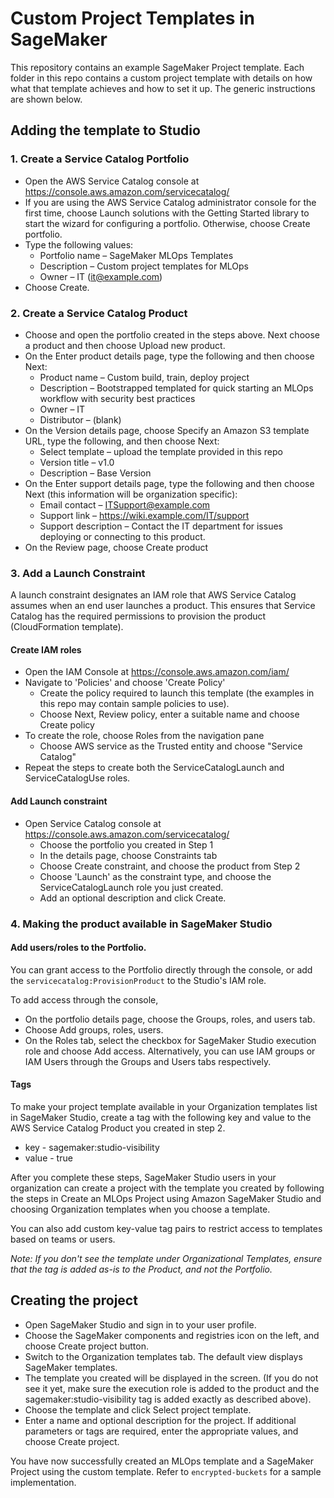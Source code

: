 # Custom Project Templates in SageMaker

This repository contains an example SageMaker Project template. Each folder in this repo contains a custom project template with details on how what that template achieves and how to set it up. The generic instructions are shown below.

## Adding the template to Studio
### 1. Create a Service Catalog Portfolio
* Open the AWS Service Catalog console at https://console.aws.amazon.com/servicecatalog/
* If you are using the AWS Service Catalog administrator console for the first time, choose Launch solutions with the Getting Started library to start the wizard for configuring a portfolio. Otherwise, choose Create portfolio.
* Type the following values:
    * Portfolio name – SageMaker MLOps Templates
    * Description – Custom project templates for MLOps
    * Owner – IT (it@example.com)
* Choose Create.

### 2. Create a Service Catalog Product
* Choose and open the portfolio created in the steps above. Next choose a product and then choose Upload new product.
* On the Enter product details page, type the following and then choose Next:
    * Product name – Custom build, train, deploy project
    * Description – Bootstrapped templated for quick starting an MLOps workflow with security best practices
    * Owner – IT
    * Distributor – (blank)
* On the Version details page, choose Specify an Amazon S3 template URL, type the following, and then choose Next:
    * Select template – upload the template provided in this repo
    * Version title – v1.0
    * Description – Base Version
* On the Enter support details page, type the following and then choose Next (this information will be organization specific):
    * Email contact – ITSupport@example.com
    * Support link – https://wiki.example.com/IT/support
    * Support description – Contact the IT department for issues deploying or connecting to this product.
* On the Review page, choose Create product

### 3. Add a Launch Constraint

A launch constraint designates an IAM role that AWS Service Catalog assumes when an end user launches a product. This ensures that Service Catalog has the required permissions to provision the product (CloudFormation template). 

#### Create IAM roles
- Open the IAM Console at https://console.aws.amazon.com/iam/
- Navigate to 'Policies' and choose 'Create Policy'
    - Create the policy required to launch this template (the examples in this repo may contain sample policies to use).
    - Choose Next, Review policy, enter a suitable name and choose Create policy
- To create the role, choose Roles from the navigation pane
    - Choose AWS service as the Trusted entity and choose "Service Catalog"
- Repeat the steps to create both the ServiceCatalogLaunch and ServiceCatalogUse roles.
#### Add Launch constraint
- Open Service Catalog console at https://console.aws.amazon.com/servicecatalog/
    - Choose the portfolio you created in Step 1
    - In the details page, choose Constraints tab
    - Choose Create constraint, and choose the product from Step 2
    - Choose 'Launch' as the constraint type, and choose the ServiceCatalogLaunch role you just created.
    - Add an optional description and click Create.


### 4. Making the product available in SageMaker Studio

#### Add users/roles to the Portfolio.
You can grant access to the Portfolio directly through the console, or add the `servicecatalog:ProvisionProduct` to the Studio's IAM role.

To add access through the console,
* On the portfolio details page, choose the Groups, roles, and users tab.
* Choose Add groups, roles, users.
* On the Roles tab, select the checkbox for SageMaker Studio execution role and choose Add access. Alternatively, you can use IAM groups or IAM Users through the Groups and Users tabs respectively.

#### Tags
To make your project template available in your Organization templates list in SageMaker Studio, create a tag with the following key and value to the AWS Service Catalog Product you created in step 2.

* key - sagemaker:studio-visibility
* value - true

After you complete these steps, SageMaker Studio users in your organization can create a project with the template you created by following the steps in Create an MLOps Project using Amazon SageMaker Studio and choosing Organization templates when you choose a template.

You can also add custom key-value tag pairs to restrict access to templates based on teams or users.

_Note: If you don't see the template under Organizational Templates, ensure that the tag is added as-is to the Product, and not the Portfolio._

## Creating the project
- Open SageMaker Studio and sign in to your user profile.
- Choose the SageMaker components and registries icon on the left, and choose Create project button.
- Switch to the Organization templates tab. The default view displays SageMaker templates.
- The template you created will be displayed in the screen. (If you do not see it yet, make sure the execution role is added to the product and the sagemaker:studio-visibility tag is added exactly as described above).
- Choose the template and click Select project template.
- Enter a name and optional description for the project. If additional parameters or tags are required, enter the appropriate values, and choose Create project.

You have now successfully created an MLOps template and a SageMaker Project using the custom template. Refer to `encrypted-buckets` for a sample implementation. 